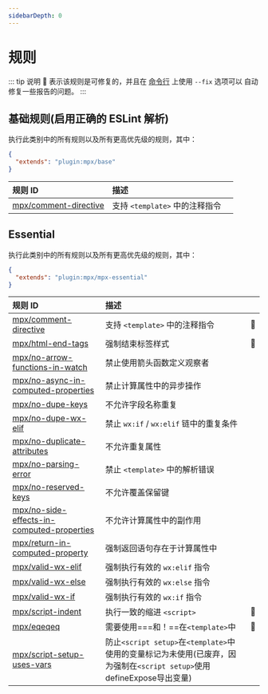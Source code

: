 ```yaml
---
sidebarDepth: 0
---
```


# 规则

<!-- This file is automatically generated in tools/update-docs-rules-index.js, do not change! -->

::: tip 说明
  :wrench: 表示该规则是可修复的，并且在 [命令行](https://eslint.org/docs/user-guide/command-line-interface#fixing-problems) 上使用 `--fix` 选项可以 自动修复一些报告的问题。
:::


## 基础规则(启用正确的 ESLint 解析)

执行此类别中的所有规则以及所有更高优先级的规则，其中：

```json
{
  "extends": "plugin:mpx/base"
}
```

| 规则 ID | 描述 |    |
|:--------|:------------|:---|
| [mpx/comment-directive](./comment-directive.md) | 支持 `<template>` 中的注释指令 |  |

## Essential

执行此类别中的所有规则以及所有更高优先级的规则，其中：

```json
{
  "extends": "plugin:mpx/mpx-essential"
}
```

| 规则 ID | 描述 |    |
|:--------|:------------|:---|
| [mpx/comment-directive](./comment-directive.md) | 支持 `<template>` 中的注释指令 | :wrench: |
| [mpx/html-end-tags](./html-end-tags.md) | 强制结束标签样式 | :wrench: |
| [mpx/no-arrow-functions-in-watch](./no-arrow-functions-in-watch.md) | 禁止使用箭头函数定义观察者 |  |
| [mpx/no-async-in-computed-properties](./no-async-in-computed-properties.md) | 禁止计算属性中的异步操作 |  |
| [mpx/no-dupe-keys](./no-dupe-keys.md) | 不允许字段名称重复 |  |
| [mpx/no-dupe-wx-elif](./no-dupe-wx-elif.md) | 禁止 `wx:if` / `wx:elif` 链中的重复条件 |  |
| [mpx/no-duplicate-attributes](./no-duplicate-attributes.md) | 不允许重复属性 |  |
| [mpx/no-parsing-error](./no-parsing-error.md) | 禁止 `<template>` 中的解析错误 |  |
| [mpx/no-reserved-keys](./no-reserved-keys.md) | 不允许覆盖保留键 |  |
| [mpx/no-side-effects-in-computed-properties](./no-side-effects-in-computed-properties.md) | 不允许计算属性中的副作用 |  |
| [mpx/return-in-computed-property](./return-in-computed-property.md) | 强制返回语句存在于计算属性中 |  |
| [mpx/valid-wx-elif](./valid-wx-elif.md) | 强制执行有效的 `wx:elif` 指令 |  |
| [mpx/valid-wx-else](./valid-wx-else.md) | 强制执行有效的 `wx:else` 指令 |  |
| [mpx/valid-wx-if](./valid-wx-if.md) | 强制执行有效的 `wx:if` 指令 |  |
| [mpx/script-indent](./script-indent.md) | 执行一致的缩进 `<script>` | :wrench: |
| [mpx/eqeqeq](./eqeqeq.md) | 需要使用===和！==在`<template>`中 |  :wrench: |
| [mpx/script-setup-uses-vars](./script-setup-uses-vars.md) | 防止`<script setup>`在`<template>`中使用的变量标记为未使用(已废弃，因为强制在`<script setup>`使用defineExpose导出变量) |   |
